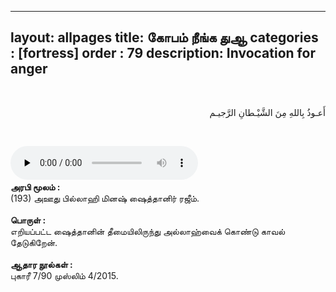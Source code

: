  ---
layout: allpages
title:  கோபம் நீங்க துஆ
categories : [fortress]
order : 79
description: Invocation for anger
---

&nbsp;
<div class="arabictext" dir="RTL">

أَعـوذُ بِاللهِ مِنَ الشَّيْـطانِ الرَّجيـم

</div>

&nbsp;


<audio controls  preload="none">
  <source src="{{ site.baseurl }}/audio/fortress/193.mp3" type="audio/mpeg">
Your browser does not support the audio element.
</audio> &nbsp;

<div class="duaextra" tabindex="0"> <div onclick = "void(0)"><strong> அரபி மூலம் : </strong></div> <div class="extra">
(193) அஊது பில்லாஹி மினஷ் ஷைத்தானிர் ரஜீம்.
</div> </div> &nbsp; 
<div class="duaextra" tabindex="0"> <div onclick = "void(0)"><strong> பொருள் :</strong></div> <div class="extra">
எறியப்பட்ட ஷைத்தானின் தீமையிலிருந்து அல்லாஹ்வைக் கொண்டு காவல் தேடுகிறேன்.

</div> </div> &nbsp;
<div class="duaextra" tabindex="0"> <div onclick = "void(0)"><strong> ஆதார நூல்கள் :</strong></div> <div class="extra">
புகாரீ 7/90 முஸ்லிம் 4/2015.

</div> </div>
